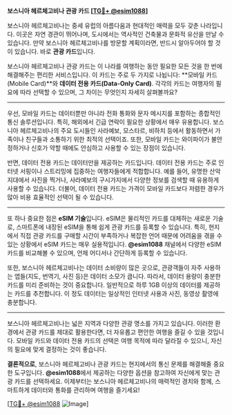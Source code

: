 **보스니아 헤르체고비나 관광 카드 [[TG💪+ @esim1088](https://t.me/s/esim1088)]**

보스니아 헤르체고비나는 중세 유럽의 아름다움과 현대적인 매력을 모두 갖춘 나라입니다. 이곳은 자연 경관이 뛰어나며, 도시에서는 역사적인 건축물과 문화적 유산을 만날 수 있습니다. 만약 보스니아 헤르체고비나를 방문할 계획이라면, 반드시 알아두어야 할 것이 있습니다. 바로 **관광 카드**입니다.

보스니아 헤르체고비나 관광 카드는 이 나라를 여행하는 동안 필요한 모든 것을 한 번에 해결해주는 편리한 서비스입니다. 이 카드는 주로 두 가지로 나뉩니다: **모바일 카드(Mobile Card)**와 **데이터 전용 카드(Data-Only Card)**. 각각의 카드는 여행자의 필요에 따라 선택할 수 있으며, 그 차이는 무엇인지 자세히 살펴볼까요?

---

우선, 모바일 카드는 데이터뿐만 아니라 전화 통화와 문자 메시지를 포함하는 종합적인 통신 솔루션입니다. 특히, 해외에서 긴급 연락이 필요한 상황에서 매우 유용합니다. 보스니아 헤르체고비나의 주요 도시들인 사라예보, 모스타르, 비하치 등에서 활동하면서 가족이나 친구들과 소통하기 위한 최적의 선택이죠. 또한, 모바일 카드는 와이파이가 불안정하거나 신호가 약할 때에도 안심하고 사용할 수 있는 장점이 있습니다.

반면, 데이터 전용 카드는 데이터만을 제공하는 카드입니다. 데이터 전용 카드는 주로 인터넷 서핑이나 스트리밍에 집중하는 여행자들에게 적합합니다. 예를 들어, 유명한 산악 지대에서 사진을 찍거나, 사라예보의 구시가지에서 다양한 정보를 검색할 때 유용하게 사용할 수 있습니다. 더불어, 데이터 전용 카드는 가격이 모바일 카드보다 저렴한 경우가 많아 비용 효율적인 선택이 될 수 있습니다.

---

또 하나 중요한 점은 **eSIM 기술**입니다. eSIM은 물리적인 카드를 대체하는 새로운 기술로, 스마트폰에 내장된 eSIM을 통해 쉽게 관광 카드를 등록할 수 있습니다. 특히, 현지에서 직접 관광 카드를 구매할 시간이 부족하거나 복잡한 언어 때문에 어려움을 겪을 수 있는 상황에서 eSIM 카드는 매우 실용적입니다. **@esim1088** 채널에서 다양한 eSIM 카드를 비교해볼 수 있으며, 언제 어디서나 간단하게 등록할 수 있습니다.

또한, 보스니아 헤르체고비나는 데이터 소비량이 많은 곳으로, 관광객들이 자주 사용하는 앱들(지도, 번역기, 사진 등)은 데이터 소모가 큽니다. 따라서, 데이터 용량이 충분한 카드를 미리 준비하는 것이 중요합니다. 일반적으로 하루 1GB 이상의 데이터를 제공하는 카드를 추천합니다. 이 정도 데이터는 일상적인 인터넷 사용과 사진, 동영상 촬영에 충분합니다.

---

보스니아 헤르체고비나는 넓은 지역과 다양한 관광 명소를 가지고 있습니다. 이러한 환경에서 관광 카드를 제대로 활용한다면, 더 자유롭고 편안한 여행을 즐길 수 있을 것입니다. 모바일 카드와 데이터 전용 카드의 선택은 여행 목적에 따라 달라질 수 있으니, 자신의 필요에 맞게 결정하는 것이 좋습니다.

**결론적으로**, 보스니아 헤르체고비나 관광 카드는 현지에서의 통신 문제를 해결해줄 중요한 도구입니다. **@esim1088**에서 제공하는 다양한 옵션을 참고하여 자신에게 맞는 관광 카드를 선택하세요. 이제부터는 보스니아 헤르체고비나의 매력적인 경치와 함께, 스마트하게 데이터와 통화를 관리하며 여행을 즐기세요!

[[TG💪+ @esim1088](https://t.me/s/esim1088) ![Image](https://i.postimg.cc/Y0z9fWf4/image.png)]